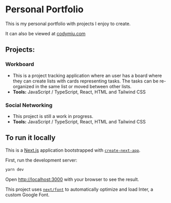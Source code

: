 # Personal Portfolio
This is my personal portfolio with projects I enjoy to create.

It can also be viewed at [codymiu.com](https://codymiu.com/) 

## Projects:

### Workboard
- This is a project tracking application where an user has a board where they can create lists with cards representing tasks. The tasks can be re-organized in the same list or moved between other lists.
- **Tools:** JavaScript / TypeScript, React, HTML and Tailwind CSS

### Social Networking
- This project is still a work in progress.
- **Tools:** JavaScript / TypeScript, React, HTML and Tailwind CSS

## To run it locally
This is a [Next.js](https://nextjs.org/) application bootstrapped with [`create-next-app`](https://github.com/vercel/next.js/tree/canary/packages/create-next-app).

First, run the development server:

```bash
yarn dev
```

Open [http://localhost:3000](http://localhost:3000) with your browser to see the result.

This project uses [`next/font`](https://nextjs.org/docs/basic-features/font-optimization) to automatically optimize and load Inter, a custom Google Font.
